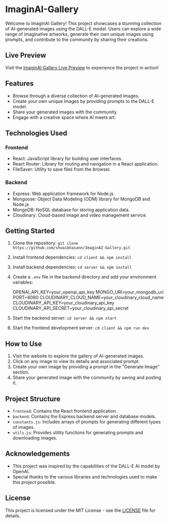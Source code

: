 # ImaginAI-Gallery

Welcome to ImaginAI Gallery! This project showcases a stunning collection of AI-generated images using the DALL-E model. Users can explore a wide range of imaginative artworks, generate their own unique images using prompts, and contribute to the community by sharing their creations.

## Live Preview

Visit the [ImaginAI Gallery Live Preview](https://imagin-ai-gallery-a2dts4qx3-shoaibhasann.vercel.app/) to experience the project in action!


## Features

- Browse through a diverse collection of AI-generated images.
- Create your own unique images by providing prompts to the DALL-E model.
- Share your generated images with the community.
- Engage with a creative space where AI meets art.

## Technologies Used

### Frontend

- React: JavaScript library for building user interfaces.
- React Router: Library for routing and navigation in a React application.
- FileSaver: Utility to save files from the browser.

### Backend

- Express: Web application framework for Node.js.
- Mongoose: Object Data Modeling (ODM) library for MongoDB and Node.js.
- MongoDB: NoSQL database for storing application data.
- Cloudinary: Cloud-based image and video management service.

## Getting Started

1. Clone the repository: `git clone https://github.com/shoaibhasann/ImaginAI-Gallery.git`
2. Install frontend dependencies: `cd client && npm install`
3. Install backend dependencies: `cd server && npm install`
4. Create a `.env` file in the backend directory and add your environment variables:

   OPENAI_API_KEY=your_openai_api_key
   MONGO_URI=your_mongodb_uri
   PORT=8080
   CLOUDINARY_CLOUD_NAME=your_cloudinary_cloud_name
   CLOUDINARY_API_KEY=your_cloudinary_api_key
   CLOUDINARY_API_SECRET=your_cloudinary_api_secret


5. Start the backend server: `cd server && npm start`
6. Start the frontend development server: `cd client && npm run dev`

## How to Use

1. Visit the website to explore the gallery of AI-generated images.
2. Click on any image to view its details and associated prompt.
3. Create your own image by providing a prompt in the "Generate Image" section.
4. Share your generated image with the community by saving and posting it.

## Project Structure

- `frontend`: Contains the React frontend application.
- `backend`: Contains the Express backend server and database models.
- `constants.js`: Includes arrays of prompts for generating different types of images.
- `utils.js`: Provides utility functions for generating prompts and downloading images.

## Acknowledgements

- This project was inspired by the capabilities of the DALL-E AI model by OpenAI.
- Special thanks to the various libraries and technologies used to make this project possible.

## License

This project is licensed under the MIT License - see the [LICENSE](LICENSE) file for details.
